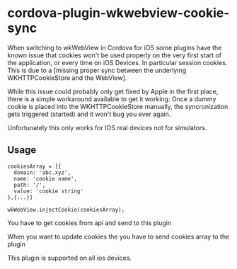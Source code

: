 # cordova-plugin-wkwebview-cookie-sync

When switching to wkWebView in Cordova for iOS some plugins have the known issue that cookies won't be used properly on the very first start of the application, or every time on iOS Devices. In particular session cookies. This is due to a [missing proper sync between the underlying WKHTTPCookieStore and the WebView].

While this issue could probably only get fixed by Apple in the first place, there is a simple workaround available to get it working: Once a dummy cookie is placed into the WKHTTPCookieStore manually, the syncronization gets triggered (started) and it won't bug you ever again.

Unfortunately this only works for IOS real devices not for simulators.

## Usage

```
cookiesArray = [{
  domain: 'abc.xyz',
  name: 'cookie name',
  path: '/',
  value: 'cookie string'
},{...}]

wkWebView.injectCookie(cookiesArray);

```
You have to get cookies from api and send to this plugin 

When you want to update cookies the you have to send cookies array to the plugin

This plugin is supported on all ios devices. 
